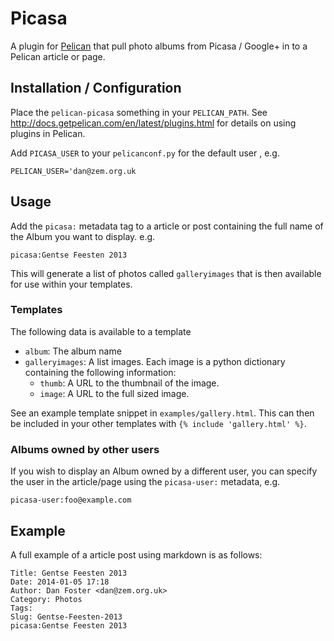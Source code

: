 # Picasa


A plugin for [Pelican](http://blog.getpelican.com/) that pull photo albums from Picasa / Google+ in to a Pelican article or page.

## Installation / Configuration


Place the `pelican-picasa` something in your `PELICAN_PATH`. See http://docs.getpelican.com/en/latest/plugins.html for details on using plugins in Pelican.

Add `PICASA_USER` to your `pelicanconf.py` for the default user , e.g.
```
PELICAN_USER='dan@zem.org.uk
```

## Usage


Add the `picasa:` metadata tag to a article or post containing the full name of the Album you want to display. e.g.
```
picasa:Gentse Feesten 2013
```

This will generate a list of photos called `galleryimages` that is then available for use within your templates.

### Templates


The following data is available to a template

* `album`: The album name
* `galleryimages`: A list images. Each image is a python dictionary containing the following information:
    * `thumb`: A URL to the thumbnail of the image.
    * `image`: A URL to the full sized image.

See an example template snippet in `examples/gallery.html`. This can then be included in your other templates with `{% include 'gallery.html' %}`.

### Albums owned by other users

If you wish to display an Album owned by a different user, you can specify the user in the article/page using the `picasa-user:` metadata, e.g.
```
picasa-user:foo@example.com
```

## Example
A full example of a article post using markdown is as follows:
```
Title: Gentse Feesten 2013
Date: 2014-01-05 17:18
Author: Dan Foster <dan@zem.org.uk>
Category: Photos
Tags: 
Slug: Gentse-Feesten-2013
picasa:Gentse Feesten 2013
```
